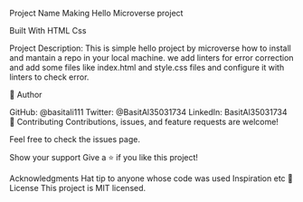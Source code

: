 
Project Name
 Making Hello Microverse project 

Built With
HTML
Css

Project Description:
This is simple hello project by microverse how to install and mantain a repo in your local machine.
we add linters for error correction and add some files like index.html and style.css files and
 configure it with linters to check error.

👤 Author

GitHub: @basitali111
Twitter: @BasitAl35031734
LinkedIn: BasitAl35031734
🤝 Contributing
Contributions, issues, and feature requests are welcome!

Feel free to check the issues page.

Show your support
Give a ⭐️ if you like this project!

Acknowledgments
Hat tip to anyone whose code was used
Inspiration
etc
📝 License
This project is MIT licensed.